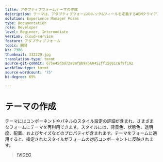 ```yaml
---
title: アダプティブフォームテーマの作成
description: テーマは、アダプティブフォームのルック&フィールを定義するAEMクライアントライブラリです。
solution: Experience Manager Forms
type: Documentation
role: Developer
level: Beginner, Intermediate
version: cloud-service
feature: アダプティブフォーム
topic: 開発
kt: 7386
thumbnail: 332229.jpg
translation-type: tm+mt
source-git-commit: 67be45dbd72a8af8b9ab60452ff15081c6f9f192
workflow-type: tm+mt
source-wordcount: '75'
ht-degree: 69%

---
```



# テーマの作成

テーマにはコンポーネントやパネルのスタイル設定の詳細が含まれ、さまざまなフォームにテーマを再利用できます。スタイルには、背景色、状態色、透明度、配置、およびサイズなどのプロパティが含まれます。テーマをフォームに適用すると、指定されたスタイルがフォームの対応コンポーネントに反映されます。

>[!VIDEO](https://video.tv.adobe.com/v/332229?quality=12&learn=on)

